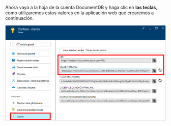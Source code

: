   Ahora vaya a la hoja de la cuenta DocumentDB y haga clic en **las teclas**, como utilizaremos estos valores en la aplicación web que crearemos a continuación.

![Captura de pantalla del portal Azure, mostrando una cuenta DocumentDB, con el botón de claves resaltados en la hoja de la cuenta DocumentDB y los valores URI, clave principal y clave secundaria resaltados en la hoja de claves](./media/documentdb-keys/keys.png)
